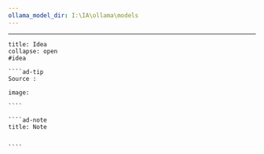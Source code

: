 ```yaml
---
ollama_model_dir: I:\IA\ollama\models
---
```


---
 
`````ad-attention
title: Idea
collapse: open
#idea 

````ad-tip
Source : 

image:  

````

````ad-note
title: Note
 

````

`````
